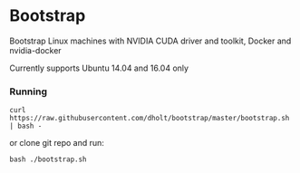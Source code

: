 # Bootstrap

Bootstrap Linux machines with NVIDIA CUDA driver and toolkit, Docker and nvidia-docker

Currently supports Ubuntu 14.04 and 16.04 only

### Running

`curl https://raw.githubusercontent.com/dholt/bootstrap/master/bootstrap.sh | bash -`

or clone git repo and run:

`bash ./bootstrap.sh`

